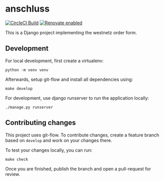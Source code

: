 # anschluss

[![CircleCI Build](https://circleci.com/gh/westnetz/anschluss.svg?style=shield)](https://circleci.com/gh/westnetz/anschluss "CircleCI Build")
[![Renovate enabled](https://img.shields.io/badge/renovate-enabled-brightgreen.svg)](https://renovateapp.com/ "Renovate enabled")

This is a Django project implementing the westnetz order form.

## Development

For local development, first create a virtualenv:

```console
python -m venv venv
```

Afterwards, setup git-flow and install all dependencies using:

```console
make develop
```

For development, use django runserver to run the application locally:

```console
./manage.py runserver
```

## Contributing changes

This project uses git-flow. To contribute changes, create a feature branch
based on `develop` and work on your changes there.

To test your changes locally, you can run:

```console
make check
```

Once you are finished, publish the branch and open a pull-request for review.
